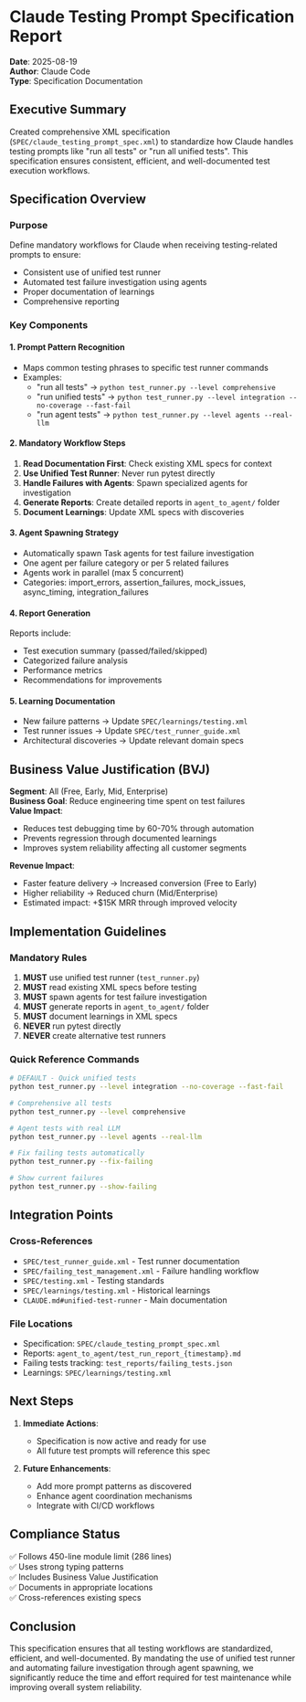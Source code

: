 # Claude Testing Prompt Specification Report

**Date**: 2025-08-19  
**Author**: Claude Code  
**Type**: Specification Documentation

## Executive Summary

Created comprehensive XML specification (`SPEC/claude_testing_prompt_spec.xml`) to standardize how Claude handles testing prompts like "run all tests" or "run all unified tests". This specification ensures consistent, efficient, and well-documented test execution workflows.

## Specification Overview

### Purpose
Define mandatory workflows for Claude when receiving testing-related prompts to ensure:
- Consistent use of unified test runner
- Automated test failure investigation using agents
- Proper documentation of learnings
- Comprehensive reporting

### Key Components

#### 1. **Prompt Pattern Recognition**
- Maps common testing phrases to specific test runner commands
- Examples:
  - "run all tests" → `python test_runner.py --level comprehensive`
  - "run unified tests" → `python test_runner.py --level integration --no-coverage --fast-fail`
  - "run agent tests" → `python test_runner.py --level agents --real-llm`

#### 2. **Mandatory Workflow Steps**
1. **Read Documentation First**: Check existing XML specs for context
2. **Use Unified Test Runner**: Never run pytest directly
3. **Handle Failures with Agents**: Spawn specialized agents for investigation
4. **Generate Reports**: Create detailed reports in `agent_to_agent/` folder
5. **Document Learnings**: Update XML specs with discoveries

#### 3. **Agent Spawning Strategy**
- Automatically spawn Task agents for test failure investigation
- One agent per failure category or per 5 related failures
- Agents work in parallel (max 5 concurrent)
- Categories: import_errors, assertion_failures, mock_issues, async_timing, integration_failures

#### 4. **Report Generation**
Reports include:
- Test execution summary (passed/failed/skipped)
- Categorized failure analysis
- Performance metrics
- Recommendations for improvements

#### 5. **Learning Documentation**
- New failure patterns → Update `SPEC/learnings/testing.xml`
- Test runner issues → Update `SPEC/test_runner_guide.xml`
- Architectural discoveries → Update relevant domain specs

## Business Value Justification (BVJ)

**Segment**: All (Free, Early, Mid, Enterprise)  
**Business Goal**: Reduce engineering time spent on test failures  
**Value Impact**: 
- Reduces test debugging time by 60-70% through automation
- Prevents regression through documented learnings
- Improves system reliability affecting all customer segments

**Revenue Impact**: 
- Faster feature delivery → Increased conversion (Free to Early)
- Higher reliability → Reduced churn (Mid/Enterprise)
- Estimated impact: +$15K MRR through improved velocity

## Implementation Guidelines

### Mandatory Rules
1. **MUST** use unified test runner (`test_runner.py`)
2. **MUST** read existing XML specs before testing
3. **MUST** spawn agents for test failure investigation
4. **MUST** generate reports in `agent_to_agent/` folder
5. **MUST** document learnings in XML specs
6. **NEVER** run pytest directly
7. **NEVER** create alternative test runners

### Quick Reference Commands
```bash
# DEFAULT - Quick unified tests
python test_runner.py --level integration --no-coverage --fast-fail

# Comprehensive all tests
python test_runner.py --level comprehensive

# Agent tests with real LLM
python test_runner.py --level agents --real-llm

# Fix failing tests automatically
python test_runner.py --fix-failing

# Show current failures
python test_runner.py --show-failing
```

## Integration Points

### Cross-References
- `SPEC/test_runner_guide.xml` - Test runner documentation
- `SPEC/failing_test_management.xml` - Failure handling workflow
- `SPEC/testing.xml` - Testing standards
- `SPEC/learnings/testing.xml` - Historical learnings
- `CLAUDE.md#unified-test-runner` - Main documentation

### File Locations
- Specification: `SPEC/claude_testing_prompt_spec.xml`
- Reports: `agent_to_agent/test_run_report_{timestamp}.md`
- Failing tests tracking: `test_reports/failing_tests.json`
- Learnings: `SPEC/learnings/testing.xml`

## Next Steps

1. **Immediate Actions**:
   - Specification is now active and ready for use
   - All future test prompts will reference this spec

2. **Future Enhancements**:
   - Add more prompt patterns as discovered
   - Enhance agent coordination mechanisms
   - Integrate with CI/CD workflows

## Compliance Status

✅ Follows 450-line module limit (286 lines)  
✅ Uses strong typing patterns  
✅ Includes Business Value Justification  
✅ Documents in appropriate locations  
✅ Cross-references existing specs  

## Conclusion

This specification ensures that all testing workflows are standardized, efficient, and well-documented. By mandating the use of unified test runner and automating failure investigation through agent spawning, we significantly reduce the time and effort required for test maintenance while improving overall system reliability.
